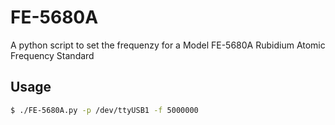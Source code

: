 # FE-5680A
A python script to set the frequenzy for a Model FE-5680A Rubidium Atomic Frequency Standard

## Usage
```bash
$ ./FE-5680A.py -p /dev/ttyUSB1 -f 5000000
```
